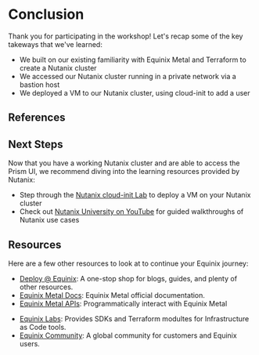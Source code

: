 <!-- See https://squidfunk.github.io/mkdocs-material/reference/ -->
# Conclusion

Thank you for participating in the workshop! Let's recap some of the key takeways that we've learned:

- We built on our existing familiarity with Equinix Metal and Terraform to create a Nutanix cluster
- We accessed our Nutanix cluster running in a private network via a bastion host
- We deployed a VM to our Nutanix cluster, using cloud-init to add a user

## References

## Next Steps

Now that you have a working Nutanix cluster and are able to access the Prism UI, we recommend diving into the learning resources provided by Nutanix:

- Step through the [Nutanix cloud-init Lab](https://www.nutanix.dev/lab_content/cloud-init-lab/) to deploy a VM on your Nutanix cluster
- Check out [Nutanix University on YouTube](https://www.youtube.com/@NutanixUniversity) for guided walkthroughs of Nutanix use cases

## Resources

Here are a few other resources to look at to continue your Equinix journey:

- [Deploy @ Equinix](https://deploy.equinix.com): A one-stop shop for blogs, guides, and plenty of other resources.
- [Equinix Metal Docs](https://deploy.equinix.com/developers/docs/metal): Equinix Metal official documentation.
- [Equinix Metal APIs](https://deploy.equinix.com/developers/api/metal): Programmatically interact with Equinix Metal
* [Equinix Labs](https://github.com/equinix-labs): Provides SDKs and Terraform modultes for Infrastructure as Code tools.
* [Equinix Community](https://community.equinix.com): A global community for customers and Equinix users.
